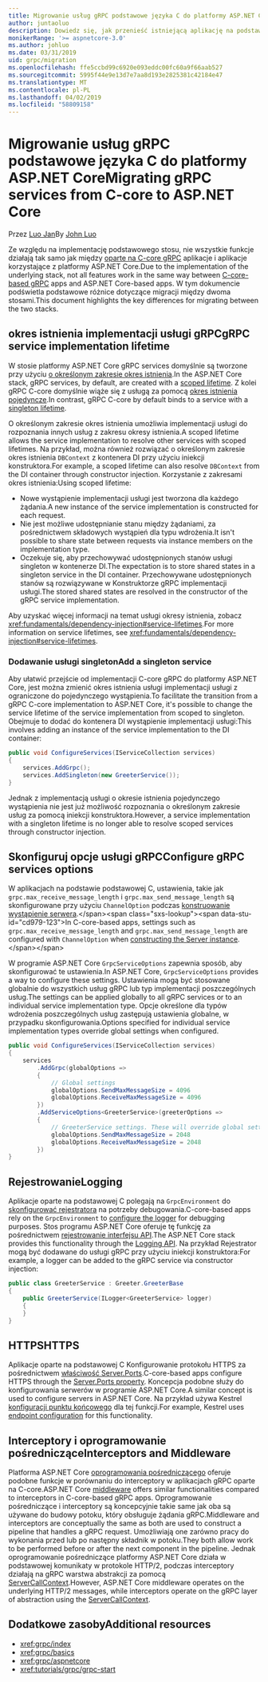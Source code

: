 ```yaml
---
title: Migrowanie usług gRPC podstawowe języka C do platformy ASP.NET Core
author: juntaoluo
description: Dowiedz się, jak przenieść istniejącą aplikację na podstawie gRPC podstawowe języka C do uruchamiania na szczycie stosu platformy ASP.NET Core.
monikerRange: '>= aspnetcore-3.0'
ms.author: johluo
ms.date: 03/31/2019
uid: grpc/migration
ms.openlocfilehash: ffe5ccbd99c6920e093eddc00fc60a9f66aab527
ms.sourcegitcommit: 5995f44e9e13d7e7aa8d193e2825381c42184e47
ms.translationtype: MT
ms.contentlocale: pl-PL
ms.lasthandoff: 04/02/2019
ms.locfileid: "58809158"
---
```

# <a name="migrating-grpc-services-from-c-core-to-aspnet-core"></a><span data-ttu-id="cd979-103">Migrowanie usług gRPC podstawowe języka C do platformy ASP.NET Core</span><span class="sxs-lookup"><span data-stu-id="cd979-103">Migrating gRPC services from C-core to ASP.NET Core</span></span>

<span data-ttu-id="cd979-104">Przez [Luo Jan](https://github.com/juntaoluo)</span><span class="sxs-lookup"><span data-stu-id="cd979-104">By [John Luo](https://github.com/juntaoluo)</span></span>

<span data-ttu-id="cd979-105">Ze względu na implementację podstawowego stosu, nie wszystkie funkcje działają tak samo jak między [oparte na C-core gRPC](https://grpc.io/blog/grpc-stacks) aplikacje i aplikacje korzystające z platformy ASP.NET Core.</span><span class="sxs-lookup"><span data-stu-id="cd979-105">Due to the implementation of the underlying stack, not all features work in the same way between [C-core-based gRPC](https://grpc.io/blog/grpc-stacks) apps and ASP.NET Core-based apps.</span></span> <span data-ttu-id="cd979-106">W tym dokumencie podświetla podstawowe różnice dotyczące migracji między dwoma stosami.</span><span class="sxs-lookup"><span data-stu-id="cd979-106">This document highlights the key differences for migrating between the two stacks.</span></span>

## <a name="grpc-service-implementation-lifetime"></a><span data-ttu-id="cd979-107">okres istnienia implementacji usługi gRPC</span><span class="sxs-lookup"><span data-stu-id="cd979-107">gRPC service implementation lifetime</span></span>

<span data-ttu-id="cd979-108">W stosie platformy ASP.NET Core gRPC services domyślnie są tworzone przy użyciu [o określonym zakresie okres istnienia](xref:fundamentals/dependency-injection#service-lifetimes).</span><span class="sxs-lookup"><span data-stu-id="cd979-108">In the ASP.NET Core stack, gRPC services, by default, are created with a [scoped lifetime](xref:fundamentals/dependency-injection#service-lifetimes).</span></span> <span data-ttu-id="cd979-109">Z kolei gRPC C-core domyślnie wiąże się z usługą za pomocą [okres istnienia pojedyncze](xref:fundamentals/dependency-injection#service-lifetimes).</span><span class="sxs-lookup"><span data-stu-id="cd979-109">In contrast, gRPC C-core by default binds to a service with a [singleton lifetime](xref:fundamentals/dependency-injection#service-lifetimes).</span></span>

<span data-ttu-id="cd979-110">O określonym zakresie okres istnienia umożliwia implementacji usługi do rozpoznania innych usług z zakresu okresy istnienia.</span><span class="sxs-lookup"><span data-stu-id="cd979-110">A scoped lifetime allows the service implementation to resolve other services with scoped lifetimes.</span></span> <span data-ttu-id="cd979-111">Na przykład, można również rozwiązać o określonym zakresie okres istnienia `DBContext` z kontenera DI przy użyciu iniekcji konstruktora.</span><span class="sxs-lookup"><span data-stu-id="cd979-111">For example, a scoped lifetime can also resolve `DBContext` from the DI container through constructor injection.</span></span> <span data-ttu-id="cd979-112">Korzystanie z zakresami okres istnienia:</span><span class="sxs-lookup"><span data-stu-id="cd979-112">Using scoped lifetime:</span></span>

* <span data-ttu-id="cd979-113">Nowe wystąpienie implementacji usługi jest tworzona dla każdego żądania.</span><span class="sxs-lookup"><span data-stu-id="cd979-113">A new instance of the service implementation is constructed for each request.</span></span>
* <span data-ttu-id="cd979-114">Nie jest możliwe udostępnianie stanu między żądaniami, za pośrednictwem składowych wystąpień dla typu wdrożenia.</span><span class="sxs-lookup"><span data-stu-id="cd979-114">It isn't possible to share state between requests via instance members on the implementation type.</span></span>
* <span data-ttu-id="cd979-115">Oczekuje się, aby przechowywać udostępnionych stanów usługi singleton w kontenerze DI.</span><span class="sxs-lookup"><span data-stu-id="cd979-115">The expectation is to store shared states in a singleton service in the DI container.</span></span> <span data-ttu-id="cd979-116">Przechowywane udostępnionych stanów są rozwiązywane w Konstruktorze gRPC implementacji usługi.</span><span class="sxs-lookup"><span data-stu-id="cd979-116">The stored shared states are resolved in the constructor of the gRPC service implementation.</span></span> 

<span data-ttu-id="cd979-117">Aby uzyskać więcej informacji na temat usługi okresy istnienia, zobacz <xref:fundamentals/dependency-injection#service-lifetimes>.</span><span class="sxs-lookup"><span data-stu-id="cd979-117">For more information on service lifetimes, see <xref:fundamentals/dependency-injection#service-lifetimes>.</span></span>

### <a name="add-a-singleton-service"></a><span data-ttu-id="cd979-118">Dodawanie usługi singleton</span><span class="sxs-lookup"><span data-stu-id="cd979-118">Add a singleton service</span></span>

<span data-ttu-id="cd979-119">Aby ułatwić przejście od implementacji C-core gRPC do platformy ASP.NET Core, jest można zmienić okres istnienia usługi implementacji usługi z ograniczone do pojedynczego wystąpienia.</span><span class="sxs-lookup"><span data-stu-id="cd979-119">To facilitate the transition from a gRPC C-core implementation to ASP.NET Core, it's possible to change the service lifetime of the service implementation from scoped to singleton.</span></span> <span data-ttu-id="cd979-120">Obejmuje to dodać do kontenera DI wystąpienie implementacji usługi:</span><span class="sxs-lookup"><span data-stu-id="cd979-120">This involves adding an instance of the service implementation to the DI container:</span></span>

```csharp
public void ConfigureServices(IServiceCollection services)
{
    services.AddGrpc();
    services.AddSingleton(new GreeterService());
}
```

<span data-ttu-id="cd979-121">Jednak z implementacją usługi o okresie istnienia pojedynczego wystąpienia nie jest już możliwość rozpoznania o określonym zakresie usług za pomocą iniekcji konstruktora.</span><span class="sxs-lookup"><span data-stu-id="cd979-121">However, a service implementation with a singleton lifetime is no longer able to resolve scoped services through constructor injection.</span></span>

## <a name="configure-grpc-services-options"></a><span data-ttu-id="cd979-122">Skonfiguruj opcje usługi gRPC</span><span class="sxs-lookup"><span data-stu-id="cd979-122">Configure gRPC services options</span></span>

<span data-ttu-id="cd979-123">W aplikacjach na podstawie podstawowej C, ustawienia, takie jak `grpc.max_receive_message_length` i `grpc.max_send_message_length` są skonfigurowane przy użyciu `ChannelOption` podczas [konstruowanie wystąpienie serwera](https://grpc.io/grpc/csharp/api/Grpc.Core.Server.html#Grpc_Core_Server__ctor_System_Collections_Generic_IEnumerable_Grpc_Core_ChannelOption__).</span><span class="sxs-lookup"><span data-stu-id="cd979-123">In C-core-based apps, settings such as `grpc.max_receive_message_length` and `grpc.max_send_message_length` are configured with `ChannelOption` when [constructing the Server instance](https://grpc.io/grpc/csharp/api/Grpc.Core.Server.html#Grpc_Core_Server__ctor_System_Collections_Generic_IEnumerable_Grpc_Core_ChannelOption__).</span></span>

<span data-ttu-id="cd979-124">W programie ASP.NET Core `GrpcServiceOptions` zapewnia sposób, aby skonfigurować te ustawienia.</span><span class="sxs-lookup"><span data-stu-id="cd979-124">In ASP.NET Core, `GrpcServiceOptions` provides a way to configure these settings.</span></span> <span data-ttu-id="cd979-125">Ustawienia mogą być stosowane globalnie do wszystkich usług gRPC lub typ implementacji poszczególnych usług.</span><span class="sxs-lookup"><span data-stu-id="cd979-125">The settings can be applied globally to all gRPC services or to an individual service implementation type.</span></span> <span data-ttu-id="cd979-126">Opcje określone dla typów wdrożenia poszczególnych usług zastępują ustawienia globalne, w przypadku skonfigurowania.</span><span class="sxs-lookup"><span data-stu-id="cd979-126">Options specified for individual service implementation types override global settings when configured.</span></span>

```csharp
public void ConfigureServices(IServiceCollection services)
{
    services
        .AddGrpc(globalOptions =>
        {
            // Global settings
            globalOptions.SendMaxMessageSize = 4096
            globalOptions.ReceiveMaxMessageSize = 4096
        })
        .AddServiceOptions<GreeterService>(greeterOptions =>
        {
            // GreeterService settings. These will override global settings
            globalOptions.SendMaxMessageSize = 2048
            globalOptions.ReceiveMaxMessageSize = 2048
        })
}
```

## <a name="logging"></a><span data-ttu-id="cd979-127">Rejestrowanie</span><span class="sxs-lookup"><span data-stu-id="cd979-127">Logging</span></span>

<span data-ttu-id="cd979-128">Aplikacje oparte na podstawowej C polegają na `GrpcEnvironment` do [skonfigurować rejestratora](https://grpc.io/grpc/csharp/api/Grpc.Core.GrpcEnvironment.html?q=size#Grpc_Core_GrpcEnvironment_SetLogger_Grpc_Core_Logging_ILogger_) na potrzeby debugowania.</span><span class="sxs-lookup"><span data-stu-id="cd979-128">C-core-based apps rely on the `GrpcEnvironment` to [configure the logger](https://grpc.io/grpc/csharp/api/Grpc.Core.GrpcEnvironment.html?q=size#Grpc_Core_GrpcEnvironment_SetLogger_Grpc_Core_Logging_ILogger_) for debugging purposes.</span></span> <span data-ttu-id="cd979-129">Stos programu ASP.NET Core oferuje tę funkcję za pośrednictwem [rejestrowanie interfejsu API](xref:fundamentals/logging/index).</span><span class="sxs-lookup"><span data-stu-id="cd979-129">The ASP.NET Core stack provides this functionality through the [Logging API](xref:fundamentals/logging/index).</span></span> <span data-ttu-id="cd979-130">Na przykład Rejestrator mogą być dodawane do usługi gRPC przy użyciu iniekcji konstruktora:</span><span class="sxs-lookup"><span data-stu-id="cd979-130">For example, a logger can be added to the gRPC service via constructor injection:</span></span>

```csharp
public class GreeterService : Greeter.GreeterBase
{
    public GreeterService(ILogger<GreeterService> logger)
    {
    }
}
```

## <a name="https"></a><span data-ttu-id="cd979-131">HTTPS</span><span class="sxs-lookup"><span data-stu-id="cd979-131">HTTPS</span></span>

<span data-ttu-id="cd979-132">Aplikacje oparte na podstawowej C Konfigurowanie protokołu HTTPS za pośrednictwem [właściwość Server.Ports](https://grpc.io/grpc/csharp/api/Grpc.Core.Server.html#Grpc_Core_Server_Ports).</span><span class="sxs-lookup"><span data-stu-id="cd979-132">C-core-based apps configure HTTPS through the [Server.Ports property](https://grpc.io/grpc/csharp/api/Grpc.Core.Server.html#Grpc_Core_Server_Ports).</span></span> <span data-ttu-id="cd979-133">Koncepcja podobne służy do konfigurowania serwerów w programie ASP.NET Core.</span><span class="sxs-lookup"><span data-stu-id="cd979-133">A similar concept is used to configure servers in ASP.NET Core.</span></span> <span data-ttu-id="cd979-134">Na przykład używa Kestrel [konfiguracji punktu końcowego](xref:fundamentals/servers/kestrel#endpoint-configuration) dla tej funkcji.</span><span class="sxs-lookup"><span data-stu-id="cd979-134">For example, Kestrel uses [endpoint configuration](xref:fundamentals/servers/kestrel#endpoint-configuration) for this functionality.</span></span>

## <a name="interceptors-and-middleware"></a><span data-ttu-id="cd979-135">Interceptory i oprogramowanie pośredniczące</span><span class="sxs-lookup"><span data-stu-id="cd979-135">Interceptors and Middleware</span></span>

<span data-ttu-id="cd979-136">Platforma ASP.NET Core [oprogramowania pośredniczącego](xref:fundamentals/middleware/index) oferuje podobne funkcje w porównaniu do interceptory w aplikacjach gRPC oparte na C-core.</span><span class="sxs-lookup"><span data-stu-id="cd979-136">ASP.NET Core [middleware](xref:fundamentals/middleware/index) offers similar functionalities compared to interceptors in C-core-based gRPC apps.</span></span> <span data-ttu-id="cd979-137">Oprogramowanie pośredniczące i interceptory są koncepcyjnie takie same jak oba są używane do budowy potoku, który obsługuje żądania gRPC.</span><span class="sxs-lookup"><span data-stu-id="cd979-137">Middleware and interceptors are conceptually the same as both are used to construct a pipeline that handles a gRPC request.</span></span> <span data-ttu-id="cd979-138">Umożliwiają one zarówno pracy do wykonania przed lub po następny składnik w potoku.</span><span class="sxs-lookup"><span data-stu-id="cd979-138">They both allow work to be performed before or after the next component in the pipeline.</span></span> <span data-ttu-id="cd979-139">Jednak oprogramowanie pośredniczące platformy ASP.NET Core działa w podstawowej komunikaty w protokole HTTP/2, podczas interceptory działają na gRPC warstwa abstrakcji za pomocą [ServerCallContext](https://grpc.io/grpc/csharp/api/Grpc.Core.ServerCallContext.html).</span><span class="sxs-lookup"><span data-stu-id="cd979-139">However, ASP.NET Core middleware operates on the underlying HTTP/2 messages, while interceptors operate on the gRPC layer of abstraction using the [ServerCallContext](https://grpc.io/grpc/csharp/api/Grpc.Core.ServerCallContext.html).</span></span>

## <a name="additional-resources"></a><span data-ttu-id="cd979-140">Dodatkowe zasoby</span><span class="sxs-lookup"><span data-stu-id="cd979-140">Additional resources</span></span>

* <xref:grpc/index>
* <xref:grpc/basics>
* <xref:grpc/aspnetcore>
* <xref:tutorials/grpc/grpc-start>
